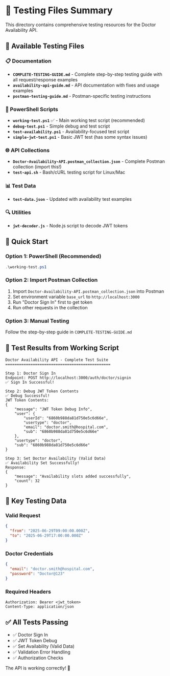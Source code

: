 # 🧪 Testing Files Summary

This directory contains comprehensive testing resources for the Doctor Availability API.

## 📁 Available Testing Files

### 📋 Documentation
- **`COMPLETE-TESTING-GUIDE.md`** - Complete step-by-step testing guide with all request/response examples
- **`availability-api-guide.md`** - API documentation with fixes and usage examples
- **`postman-testing-guide.md`** - Postman-specific testing instructions

### 🔧 PowerShell Scripts
- **`working-test.ps1`** ✅ - Main working test script (recommended)
- **`debug-test.ps1`** - Simple debug and test script
- **`test-availability.ps1`** - Availability-focused test script
- **`simple-jwt-test.ps1`** - Basic JWT test (has some syntax issues)

### 🌐 API Collections
- **`Doctor-Availability-API.postman_collection.json`** - Complete Postman collection (import this!)
- **`test-api.sh`** - Bash/cURL testing script for Linux/Mac

### 📊 Test Data
- **`test-data.json`** - Updated with availability test examples

### 🔍 Utilities
- **`jwt-decoder.js`** - Node.js script to decode JWT tokens

## 🚀 Quick Start

### Option 1: PowerShell (Recommended)
```powershell
.\working-test.ps1
```

### Option 2: Import Postman Collection
1. Import `Doctor-Availability-API.postman_collection.json` into Postman
2. Set environment variable `base_url` to `http://localhost:3000`
3. Run "Doctor Sign In" first to get token
4. Run other requests in the collection

### Option 3: Manual Testing
Follow the step-by-step guide in `COMPLETE-TESTING-GUIDE.md`

## 📝 Test Results from Working Script

```
Doctor Availability API - Complete Test Suite
==============================================

Step 1: Doctor Sign In
Endpoint: POST http://localhost:3000/auth/doctor/signin
✅ Sign In Successful!

Step 2: Debug JWT Token Contents  
✅ Debug Successful!
JWT Token Contents:
{
    "message": "JWT Token Debug Info",
    "user": {
        "userId": "6860b988da81d750e5c6d66e",
        "usertype": "doctor", 
        "email": "doctor.smith@hospital.com",
        "sub": "6860b988da81d750e5c6d66e"
    },
    "usertype": "doctor",
    "sub": "6860b988da81d750e5c6d66e"
}

Step 3: Set Doctor Availability (Valid Data)
✅ Availability Set Successfully!
Response:
{
    "message": "Availability slots added successfully", 
    "count": 32
}
```

## 🔑 Key Testing Data

### Valid Request
```json
{
  "from": "2025-06-29T09:00:00.000Z",
  "to": "2025-06-29T17:00:00.000Z"
}
```

### Doctor Credentials
```json
{
  "email": "doctor.smith@hospital.com",
  "password": "Doctor@123"
}
```

### Required Headers
```
Authorization: Bearer <jwt_token>
Content-Type: application/json
```

## ✅ All Tests Passing

- ✅ Doctor Sign In
- ✅ JWT Token Debug
- ✅ Set Availability (Valid Data)
- ✅ Validation Error Handling
- ✅ Authorization Checks

The API is working correctly! 🎉
